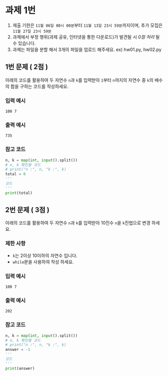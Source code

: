 # 과제 1번
1. 제출 기한은 `11월 06일 00시 00분`부터 `11월 13일 23시 59분`까지이며, 추가 모집은 `11월 27일 23시 59분`
2. 과제에서 부정 행위(과제 공유, 인터넷을 통한 다운로드)가 발견될 시 *0점 처리* 될 수 있습니다.
3. 과제는 파일을 분할 해서 3개의 파일을 업로드 해주세요. ex) hw01.py, hw02.py

## 1번 문제 ( 2점 )
아래의 코드를 활용하여 두 자연수 `n`과 `k`를 입력받아 `1`부터 `n`까지의 자연수 중 `k`의 배수의 합을 구하는 코드를 작성하세요.
### 입력 예시
```
100 7
```
### 출력 예시
```
735
```

### 참고 코드
```python
n, k = map(int, input().split())
# n, k 확인용 코드
# print("n :", n, "k :", k)
total = 0
'''
코드
'''
print(total)
```
## 2번 문제 ( 3점 )
아래의 코드를 활용하여 두 자연수 `n`과 `k`를 입력받아 10진수 `n`을 `k`진법으로 변경 하세요.

### 제한 사항
* `k`는 2이상 10이하의 자연수 입니다.
* `while`문을 사용하여 작성 하세요.

### 입력 예시
```
100 7
```

### 출력 예시
```
202
```

### 참고 코드
```python
n, k = map(int, input().split())
# n, k 확인용 코드
# print("n :", n, "k :", k)
answer = -1
'''
코드
'''
print(answer)
```